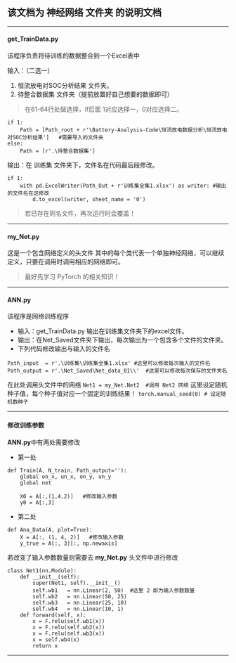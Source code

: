 ## 该文档为 神经网络 文件夹 的说明文档
***
#### get_TrainData.py
该程序负责将待训练的数据整合到一个Excel表中

输入：（二选一）
1. 恒流放电对SOC分析结果 文件夹。
2. 待整合数据集 文件夹（提前放置好自己想要的数据即可）
>在61-64行处做选择，if后面 1对应选择一，0对应选择二。

```
if 1:
    Path = [Path_root + r'\Battery-Analysis-Code\恒流放电数据分析\恒流放电对SOC分析结果']   #需要导入的文件夹
else:
    Path = [r'.\待整合数据集']
```

输出：在 训练集 文件夹下，文件名在代码最后段修改。
```
if 1:
    with pd.ExcelWriter(Path_Out + r'训练集全集1.xlsx') as writer: #输出的文件名在这修改
        d.to_excel(writer, sheet_name = '0')
```
>若已存在同名文件，再次运行时会覆盖！

***

#### my_Net.py
这是一个包含网络定义的头文件
其中的每个类代表一个单独神经网络，可以继续定义，只要在调用时调用相应的网络即可。
> 最好先学习 PyTorch 的相关知识！

***

#### ANN.py
该程序是网络训练程序
- 输入：get_TrainData.py 输出在训练集文件夹下的excel文件。
- 输出：在Net_Saved文件夹下输出，每次输出为一个包含多个文件的文件夹。
- 下列代码修改输出与输入的文件名
```
Path_input  = r'.\训练集\训练集全集1.xlsx' #这里可以修改每次输入的文件名
Path_output = r'.\Net_Saved\Net_data_01\\'  #这里可以修改每次保存的文件夹名
```
在此处调用头文件中的网络
`Net1 = my_Net.Net2  #调用 Net2 网络`
这里设定随机种子值，每个种子值对应一个固定的训练结果！
`torch.manual_seed(0) # 设定随机数种子`

***

#### 修改训练参数
**ANN.py**中有两处需要修改
- 第一处
```
def Train(A, N_train, Path_output=''):
    global on_x, un_x, on_y, un_y
    global net
    
    X0 = A[:,(1,4,2)]   #修改输入参数
    y0 = A[:,3]
```
- 第二处
```
def Ana_Data(A, plot=True):
    X = A[:, (1, 4, 2)]   #修改输入参数
    y_true = A[:, 3][:, np.newaxis]
```
若改变了输入参数数量则需要去 **my_Net.py** 头文件中进行修改
```
class Net1(nn.Module):
    def __init__(self):
        super(Net1, self).__init__()
        self.wb1   = nn.Linear(2, 50)  #这里 2 即为输入参数数量
        self.wb2   = nn.Linear(50, 25)
        self.wb3   = nn.Linear(25, 10)
        self.wb4   = nn.Linear(10, 1)
    def forward(self, x):
        x = F.relu(self.wb1(x))
        x = F.relu(self.wb2(x))
        x = F.relu(self.wb3(x))
        x = self.wb4(x)
        return x

```
***
